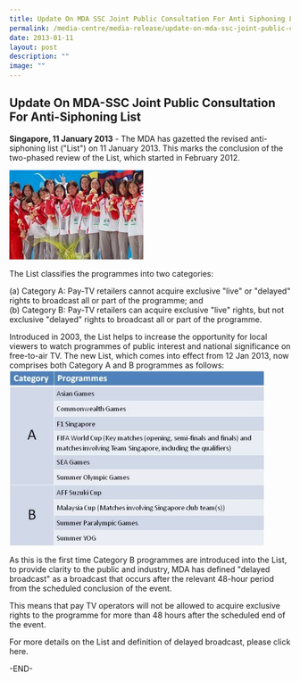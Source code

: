 ```yaml
---
title: Update On MDA SSC Joint Public Consultation For Anti Siphoning List
permalink: /media-centre/media-release/update-on-mda-ssc-joint-public-consultation-for-anti-siphoning-list/
date: 2013-01-11
layout: post
description: ""
image: ""
---
```

## **Update On MDA-SSC Joint Public Consultation For Anti-Siphoning List**
**Singapore, 11 January 2013** - The MDA has gazetted the revised anti-siphoning list ("List") on 11 January 2013. This marks the conclusion of the two-phased review of the List, which started in February 2012.

![](/images/Media%20Centre/Media%20Release/2013/Jan/UPDATEONMDASSCJOINTPUBLICCONSULTATIONFORANTISIPHONINGLISTMainPar0042Imagegif.gif)

The List classifies the programmes into two categories:

(a) Category A: Pay-TV retailers cannot acquire exclusive "live" or "delayed" rights to broadcast all or part of the programme; and
<br>
(b) Category B: Pay-TV retailers can acquire exclusive "live" rights, but not exclusive "delayed" rights to broadcast all or part of the programme.

Introduced in 2003, the List helps to increase the opportunity for local viewers to watch programmes of public interest and national significance on free-to-air TV. The new List, which comes into effect from 12 Jan 2013, now comprises both Category A and B programmes as follows:
![](/images/Media%20Centre/Media%20Release/2013/Jan/UPDATEONMDASSCJOINTPUBLICCONSULTATIONFORANTISIPHONINGLISTMainPar0047Imagegif.gif)

As this is the first time Category B programmes are introduced into the List, to provide clarity to the public and industry, MDA has defined "delayed broadcast" as a broadcast that occurs after the relevant 48-hour period from the scheduled conclusion of the event.

This means that pay TV operators will not be allowed to acquire exclusive rights to the programme for more than 48 hours after the scheduled end of the event.

For more details on the List and definition of delayed broadcast, please click here.

-END-